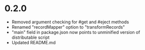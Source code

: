 # 0.2.0

- Removed argument checking for #get and #eject methods
- Renamed "recordMapper" option to "transformRecords"
- "main" field in package.json now points to unminified version of distributable script
- Updated README.md